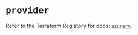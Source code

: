 # `provider`

Refer to the Terraform Registory for docs: [`azurerm`](https://registry.terraform.io/providers/hashicorp/azurerm/3.56.0/docs).
